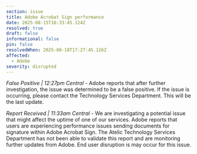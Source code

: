 ```yaml
---
section: issue
title: Adobe Acrobat Sign performance
date: 2025-08-15T16:33:45.124Z
resolved: true
draft: false
informational: false
pin: false
resolvedWhen: 2025-08-18T17:27:45.126Z
affected:
  - Adobe
severity: disrupted
---
```

*False Positive | 12:27pm Central* - Adobe reports that after further investigation, the issue was determined to be a false positive. If the issue is occurring, please contact the Technology Services Department. This will be the last update.

*Report Received | 11:33am Central* - We are investigating a potential issue that might affect the uptime of one of our services. Adobe reports that users are experiencing performance issues sending documents for signature within Adobe Acrobat Sign. The Atelic Technology Services Department has not been able to validate this report and are monitoring further updates from Adobe. End user disruption is may occur for this issue.